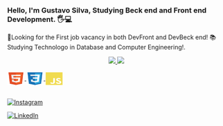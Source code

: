 ### Hello, I'm Gustavo Silva, Studying Beck end and Front end Development. 🖐️💻

 📸Looking for the First job vacancy in both DevFront and DevBeck end!
 📚Studying Technologo in Database and Computer Engineering!.
 
<div align="center">
  <a href="https://github.com/DevZorgg">
  <img height="180em" src="https://github-readme-stats.vercel.app/api?username=DevZorgg&show_icons=true&theme=cobalt&include_all_commits=true&count_private=true"/>
  <img height="180em" src="https://github-readme-stats.vercel.app/api/top-langs/?username=DevZorgg&layout=compact&langs_count=7&theme=cobalt"/>
</div>
    
<div style="display: inline_block"><br>
    <img align="center" alt="HTML" height="30" width="40" src="https://raw.githubusercontent.com/devicons/devicon/master/icons/html5/html5-original.svg">
    <img align="center" alt="CSS" height="30" width="40" src="https://raw.githubusercontent.com/devicons/devicon/master/icons/css3/css3-original.svg">
    <img align="center" alt="Js" height="30" width="40" src="https://raw.githubusercontent.com/devicons/devicon/master/icons/javascript/javascript-plain.svg">    
</div>
 <br>   
    
    
    
   
   

[![Instagram](https://img.shields.io/badge/Instagram-E4405F?style=for-the-badge&logo=instagram&logoColor=white)](https://www.instagram.com/gustavk1/)

[![LinkedIn](https://img.shields.io/badge/LinkedIn-0077B5?style=for-the-badge&logo=linkedin&logoColor=white)](https://www.linkedin.com/feed/)



